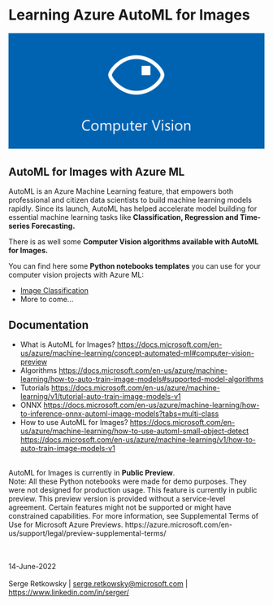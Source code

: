 # Learning Azure AutoML for Images

<img src="computer_vision_banner.png">

## AutoML for Images with Azure ML
AutoML is an Azure Machine Learning feature, that empowers both professional and citizen data scientists to build machine learning models rapidly. Since its launch, AutoML has helped accelerate model building for essential machine learning tasks like **Classification, Regression and Time-series Forecasting.**

There is as well some **Computer Vision algorithms available with AutoML for Images.**

You can find here some **Python notebooks templates** you can use for your computer vision projects with Azure ML:
- [Image Classification](https://github.com/retkowsky/Azure_AutoMLforImages_Learn/tree/main/Image_Classification)
- More to come...

## Documentation

- What is AutoML for Images?
https://docs.microsoft.com/en-us/azure/machine-learning/concept-automated-ml#computer-vision-preview
- Algorithms
https://docs.microsoft.com/en-us/azure/machine-learning/how-to-auto-train-image-models#supported-model-algorithms
- Tutorials
https://docs.microsoft.com/en-us/azure/machine-learning/v1/tutorial-auto-train-image-models-v1
- ONNX
https://docs.microsoft.com/en-us/azure/machine-learning/how-to-inference-onnx-automl-image-models?tabs=multi-class
- How to use AutoML for Images?
https://docs.microsoft.com/en-us/azure/machine-learning/how-to-use-automl-small-object-detect
https://docs.microsoft.com/en-us/azure/machine-learning/v1/how-to-auto-train-image-models-v1

<br>
AutoML for Images is currently in <b>Public Preview</b>.
<br>
Note: All these Python notebooks were made for demo purposes. They were not designed for production usage.
This feature is currently in public preview. This preview version is provided without a service-level agreement. Certain features might not be supported or might have constrained capabilities. For more information, see Supplemental Terms of Use for Microsoft Azure Previews.
https://azure.microsoft.com/en-us/support/legal/preview-supplemental-terms/

<br><br>
14-June-2022<br><br>
Serge Retkowsky | serge.retkowsky@microsoft.com | https://www.linkedin.com/in/serger/

